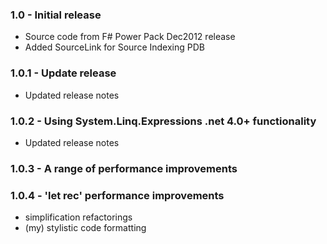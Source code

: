 ### 1.0 - Initial release 
* Source code from F# Power Pack Dec2012 release
* Added SourceLink for Source Indexing PDB

### 1.0.1 - Update release
* Updated release notes

### 1.0.2 - Using System.Linq.Expressions .net 4.0+ functionality
* Updated release notes

### 1.0.3 - A range of performance improvements

### 1.0.4 - 'let rec' performance improvements
* simplification refactorings
* (my) stylistic code formatting
